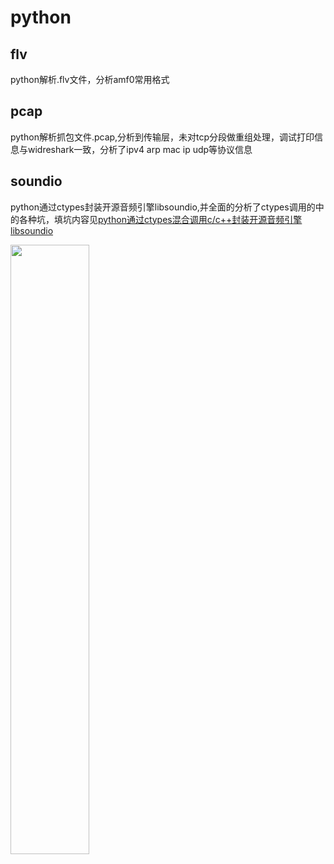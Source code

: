 # python
flv
-
python解析.flv文件，分析amf0常用格式

pcap
-
python解析抓包文件.pcap,分析到传输层，未对tcp分段做重组处理，调试打印信息与widreshark一致，分析了ipv4 arp mac ip udp等协议信息

soundio
-
python通过ctypes封装开源音频引擎libsoundio,并全面的分析了ctypes调用的中的各种坑，填坑内容见[python通过ctypes混合调用c/c++封装开源音频引擎libsoundio](https://blog.csdn.net/mak0000/article/details/82227515) 

<img src="https://github.com/mengdj/python/raw/master/paypal.png" width="50%"/>